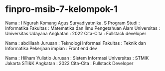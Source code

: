 # finpro-msib-7-kelompok-1

Nama    : I Ngurah Komang Agus Suryadiyatmika. S
Program Studi : Informatika
Fakultas    : Matematika dan Ilmu Pengetahuan Alam
Universitas : Universitas Udayana
Angkatan    : 2022 
Cita-Cita   : Fullstack developer

Nama : abdillaah
Jurusan : Teknologi Informasi
Fakultas : Teknik dan Informatika
Pekerjaan impian : Front end dev

Nama : Hilham Yulistio
Jurusan : Sistem Informasi
Universitas : STMIK Jakarta STI&K
Angkatan : 2022
Cita-Cita : Fullstack Developer